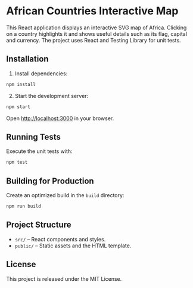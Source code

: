 # African Countries Interactive Map

This React application displays an interactive SVG map of Africa. Clicking on a country highlights it and shows useful details such as its flag, capital and currency. The project uses React and Testing Library for unit tests.

## Installation

1. Install dependencies:

```bash
npm install
```

2. Start the development server:

```bash
npm start
```

Open [http://localhost:3000](http://localhost:3000) in your browser.

## Running Tests

Execute the unit tests with:

```bash
npm test
```

## Building for Production

Create an optimized build in the `build` directory:

```bash
npm run build
```

## Project Structure

- `src/` – React components and styles.
- `public/` – Static assets and the HTML template.

## License

This project is released under the MIT License.
